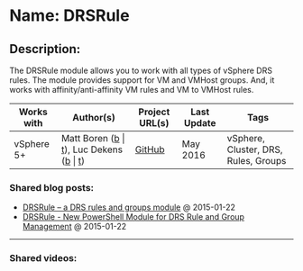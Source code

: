 # Name: DRSRule

## Description:
The DRSRule module allows you to work with all types of vSphere DRS rules. The module provides support for VM and VMHost groups. And, it works with affinity/anti-affinity VM rules and VM to VMHost rules.

| Works with | Author(s)  | Project URL(s) | Last Update   | Tags |
|------------|------------|----------------|---------------|------|
| vSphere 5+ | Matt Boren (<a href="http://www.vnugglets.com" target="_blank">b</a> \| <a href="https://twitter.com/mtboren" target="_blank">t</a>), Luc Dekens (<a href="http://www.lucd.info" target="_blank">b</a> \| <a href="https://twitter.com/LucD22" target="_blank">t</a>) | [GitHub](https://github.com/PowerCLIGoodies/DRSRule) | May 2016 | vSphere, Cluster, DRS, Rules, Groups |

### Shared blog posts:
- [DRSRule – a DRS rules and groups module](http://www.lucd.info/2015/01/22/drsrule-drs-rules-and-groups-module/) @ 2015-01-22
- [DRSRule - New PowerShell Module for DRS Rule and Group Management](http://www.vnugglets.com/2015/01/drsrule-new-powershell-module-for-drs.html) @ 2015-01-22

____
### Shared videos:
